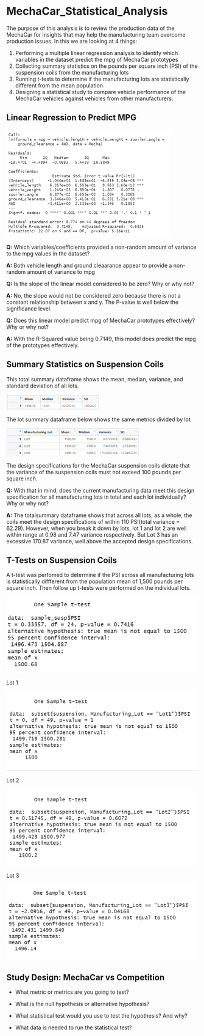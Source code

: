 # MechaCar_Statistical_Analysis
The purpose of this analysis is to review the production data of the MechaCar for insights that may help the manufacturing team overcome production issues.
In this we are looking at 4 things:
1. Performing a multiple linear regression analysis to identify which variables in the dataset predict the mpg of MechaCar prototypes
2. Collecting summary statistics on the pounds per square inch (PSI) of the suspension coils from the manufacturing lots
3. Running t-tests to determine if the manufacturing lots are statistically different from the mean population
4. Designing a statistical study to compare vehicle performance of the MechaCar vehicles against vehicles from other manufacturers.
## Linear Regression to Predict MPG
<img src=Images\linregres.png>

**Q:** Which variables/coefficients provided a non-random amount of variance to the mpg values in the dataset?

**A:** Both vehicle length and ground cleaarance appear to provide a non-random amount of variance to mpg

**Q:** Is the slope of the linear model considered to be zero? Why or why not?

**A:** No, the slope would not be considered zero because there is not a constant relationship between x and y. The P-value is well below the significance level.

**Q:** Does this linear model predict mpg of MechaCar prototypes effectively? Why or why not?

**A:** With the R-Squared value being 0.7149, this model does predict the mpg of the prototypes effectively.


## Summary Statistics on Suspension Coils

This total summary dataframe shows the mean, median, variance, and standard deviation of all lots.

<img src=Images\total_summary.png>

The lot summary dataframe below shows the same metrics divided by lot

<img src=Images\lot_summary.png>

The design specifications for the MechaCar suspension coils dictate that the variance of the suspension coils must not exceed 100 pounds per square inch. 

**Q:** With that in mind, does the current manufacturing data meet this design specification for all manufacturing lots in total and each lot individually? Why or why not?

**A:** The totalsummary dataframe shows that across all lots, as a whole, the coils meet the design specifications of within 110 PSI(total variance = 62.29). However, when you break it down by lots, lot 1 and lot 2 are well within range at 0.98 and 7.47 variance respectively. But Lot 3 has an excessive 170.87 variance, well above the accepted design specifications.

## T-Tests on Suspension Coils

A t-test was perfomed to determine if the PSI across all manufacturing lots is statistically diffferent from the population mean of 1,500 pounds per square inch. Then follow up t-tests were performed on the individual lots.

<img src=Images\t-test.png>



Lot 1

<img src=Images\Lot1.png>

Lot 2

<img src=Images\Lot2.png>

Lot 3

<img src=Images\Lot3.png>


## Study Design: MechaCar vs Competition

- What metric or metrics are you going to test?

- What is the null hypothesis or alternative hypothesis?

- What statistical test would you use to test the hypothesis? And why?

- What data is needed to run the statistical test?
